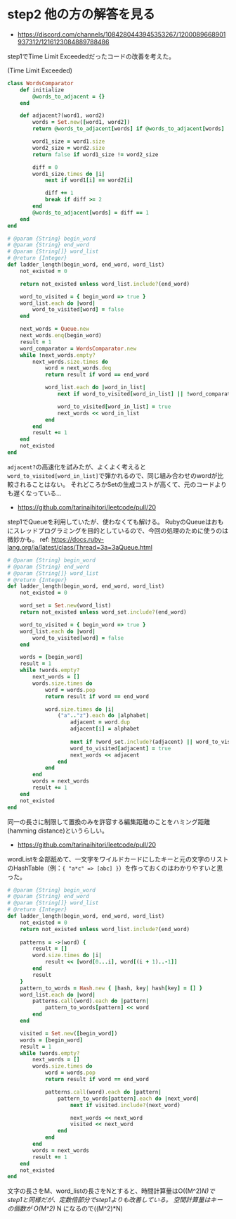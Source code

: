# step2 他の方の解答を見る
- https://discord.com/channels/1084280443945353267/1200089668901937312/1216123084889788486

step1でTime Limit Exceededだったコードの改善を考えた。

(Time Limit Exceeded)
```ruby
class WordsComparator
    def initialize
        @words_to_adjacent = {}
    end

    def adjacent?(word1, word2)
        words = Set.new([word1, word2])
        return @words_to_adjacent[words] if @words_to_adjacent[words]

        word1_size = word1.size
        word2_size = word2.size
        return false if word1_size != word2_size

        diff = 0
        word1_size.times do |i|
            next if word1[i] == word2[i]

            diff += 1
            break if diff >= 2
        end
        @words_to_adjacent[words] = diff == 1
    end
end

# @param {String} begin_word
# @param {String} end_word
# @param {String[]} word_list
# @return {Integer}
def ladder_length(begin_word, end_word, word_list)
    not_existed = 0

    return not_existed unless word_list.include?(end_word)

    word_to_visited = { begin_word => true }
    word_list.each do |word|
        word_to_visited[word] = false
    end

    next_words = Queue.new
    next_words.enq(begin_word)
    result = 1
    word_comparator = WordsComparator.new
    while !next_words.empty?
        next_words.size.times do
            word = next_words.deq
            return result if word == end_word

            word_list.each do |word_in_list|
                next if word_to_visited[word_in_list] || !word_comparator.adjacent?(word, word_in_list)

                word_to_visited[word_in_list] = true
                next_words << word_in_list
            end
        end
        result += 1
    end
    not_existed
end
```

`adjacent?`の高速化を試みたが、よくよく考えると`word_to_visited[word_in_list]`で弾かれるので、同じ組み合わせのwordが比較されることはない。
それどころかSetの生成コストが高くて、元のコードよりも遅くなっている…

- https://github.com/tarinaihitori/leetcode/pull/20

step1でQueueを利用していたが、使わなくても解ける。
RubyのQueueはおもにスレッドプログラミングを目的としているので、今回の処理のために使うのは微妙かも。
ref: https://docs.ruby-lang.org/ja/latest/class/Thread=3a=3aQueue.html

```ruby
# @param {String} begin_word
# @param {String} end_word
# @param {String[]} word_list
# @return {Integer}
def ladder_length(begin_word, end_word, word_list)
    not_existed = 0

    word_set = Set.new(word_list)
    return not_existed unless word_set.include?(end_word)

    word_to_visited = { begin_word => true }
    word_list.each do |word|
        word_to_visited[word] = false
    end

    words = [begin_word]
    result = 1
    while !words.empty?
        next_words = []
        words.size.times do
            word = words.pop
            return result if word == end_word

            word.size.times do |i|
                ("a".."z").each do |alphabet|
                    adjacent = word.dup
                    adjacent[i] = alphabet
                    
                    next if !word_set.include?(adjacent) || word_to_visited[adjacent] == true
                    word_to_visited[adjacent] = true
                    next_words << adjacent
                end
            end
        end
        words = next_words
        result += 1
    end
    not_existed
end
```

同一の長さに制限して置換のみを許容する編集距離のことをハミング距離(hamming distance)というらしい。

- https://github.com/tarinaihitori/leetcode/pull/20

wordListを全部舐めて、一文字をワイルドカードにしたキーと元の文字のリストのHashTable（例：`{ "a*c" => [abc] }`）を作っておくのはわかりやすいと思った。

```ruby
# @param {String} begin_word
# @param {String} end_word
# @param {String[]} word_list
# @return {Integer}
def ladder_length(begin_word, end_word, word_list)
    not_existed = 0
    return not_existed unless word_list.include?(end_word)
    
    patterns = ->(word) {
        result = []
        word.size.times do |i|
            result << [word[0...i], word[(i + 1)..-1]]
        end
        result
    }
    pattern_to_words = Hash.new { |hash, key| hash[key] = [] }
    word_list.each do |word|
        patterns.call(word).each do |pattern|
            pattern_to_words[pattern] << word
        end
    end

    visited = Set.new([begin_word])
    words = [begin_word]
    result = 1
    while !words.empty?
        next_words = []
        words.size.times do
            word = words.pop
            return result if word == end_word

            patterns.call(word).each do |pattern|
                pattern_to_words[pattern].each do |next_word|
                    next if visited.include?(next_word)

                    next_words << next_word
                    visited << next_word
                end
            end
        end
        words = next_words
        result += 1
    end
    not_existed
end
```

文字の長さをM、word_listの長さをNとすると、時間計算量はO((M^2)*N)でstep1と同様だが、定数倍部分でstep1よりも改善している。
空間計算量はキーの個数が O(M^2)* N になるので((M^2)*N)
